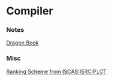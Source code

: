 # Compiler

### Notes

[Dragon Book](https://github.com/Peefy/CompileDragonBook)

### Misc

[Ranking Scheme from ISCAS:ISRC:PLCT](https://github.com/lazyparser/weloveinterns/blob/master/how-do-we-rank-interns.md)
